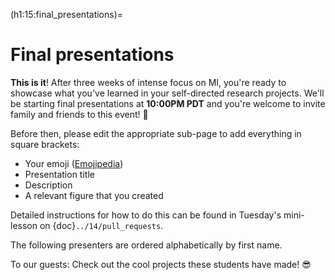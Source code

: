 (h1:15:final_presentations)=
# Final presentations

**This is it**!
After three weeks of intense focus on MI, you're ready to showcase what you've learned in your self-directed research projects.
We'll be starting final presentations at **10:00PM PDT** and you're welcome to invite family and friends to this event! 🙌

Before then, please edit the appropriate sub-page to add everything in square brackets: 

- Your emoji ([Emojipedia](https://emojipedia.org/))
- Presentation title
- Description
- A relevant figure that you created

Detailed instructions for how to do this can be found in Tuesday's mini-lesson on {doc}`../14/pull_requests`.

The following presenters are ordered alphabetically by first name.

To our guests: Check out the cool projects these students have made! 😎

```{tableofcontents}
```

